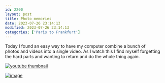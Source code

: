 ```yaml
---
id: 2200
layout: post
title: Photo memories
date: 2023-07-26 23:14:13
modified: 2023-07-26 23:14:13
categories: ['Paris to Frankfurt']
---
```



Today I found an easy way to have my computer combine a bunch of photos and videos into a single video. As I watch this I find myself forgetting the hard parts and wanting to return and do the whole thing again.   

[![youtube thumbnail](https://i.ytimg.com/vi/JC7zLbsodNE/hqdefault.jpg)](https://www.youtube.com/watch?v=JC7zLbsodNE)

[![image](https://lh3.googleusercontent.com/pw/AP1GczMY3pc5EdicKxcH31E8V9VMqdIjwNa89MTrJaa-JrvXUZJ5apq3o8-XnCgAAOokb4E2l1Y13Htc2M4gEilKofOwZor-w45HymnHkEOotS8TioqiaQcg=w600-h315-p-k)](https://photos.app.goo.gl/L8dEfqbLDNvKV4Af8)

